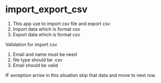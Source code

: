# import_export_csv

1) This app use to import csv file and export csv
2) Import data which is format csv 
3) Export data which is format csv

Validation for import csv

1) Email and name must be need 
2) file type should be .csv
3) Email should be valid 


IF exception arrise in this situation skip that data 
and move to next row. 

